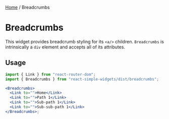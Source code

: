 [Home](../../../README.md) / Breadcrumbs

# Breadcrumbs

This widget provides breadcrumb styling for its `<a/>` children. `Breadcrumbs` is intrinsically a `div` element and accepts all of its attributes.

## Usage

```jsx
import { Link } from "react-router-dom";
import { Breadcrumbs } from "react-simple-widgets/dist/breadcrumbs";

<Breadcrumbs>
  <Link to="">Home</Link>
  <Link to="">Path 1</Link>
  <Link to="">Sub-path 1</Link>
  <Link to="">Sub-sub-path 1</Link>
</Breadcrumbs>;
```
